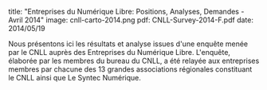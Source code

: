 title: "Entreprises du Numérique Libre: Positions, Analyses, Demandes - Avril 2014"
image: cnll-carto-2014.png
pdf: CNLL-Survey-2014-F.pdf
date: 2014/05/19

Nous présentons ici les résultats et analyse issues d'une enquête
menée par le CNLL auprès des Entreprises du Numérique Libre.
L'enquête, élaborée par les membres du bureau du CNLL, a été relayée
aux entreprises membres par chacune des 13 grandes associations
régionales constituant le CNLL ainsi que Le Syntec Numérique. 

